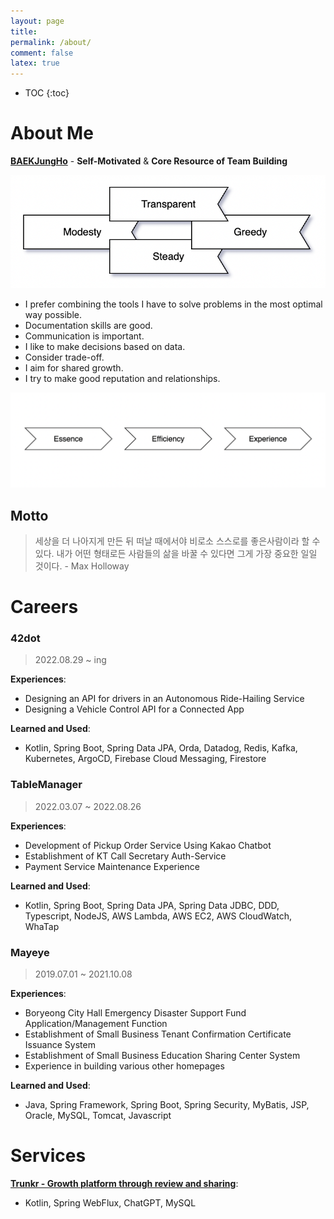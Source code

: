 ```yaml
---
layout: page
title:
permalink: /about/
comment: false
latex: true
---
```

* TOC
{:toc}

# About Me

__[BAEKJungHo](https://github.com/BAEKJungHo)__ - __Self-Motivated__ & __Core Resource of Team Building__ 

![](/resource/about/principle.png)

- I prefer combining the tools I have to solve problems in the most optimal way possible.
- Documentation skills are good.
- Communication is important.
- I like to make decisions based on data.
- Consider trade-off.
- I aim for shared growth.
- I try to make good reputation and relationships.

![](/resource/about/eee.png)

## Motto 

> 세상을 더 나아지게 만든 뒤 떠날 때에서야 비로소 스스로를 좋은사람이라 할 수 있다. 내가 어떤 형태로든 사람들의 삶을 바꿀 수 있다면 그게 가장 중요한 일일 것이다. - Max Holloway

# Careers

### 42dot 

> 2022.08.29 ~ ing

__Experiences__:
- Designing an API for drivers in an Autonomous Ride-Hailing Service
- Designing a Vehicle Control API for a Connected App

__Learned and Used__:
- Kotlin, Spring Boot, Spring Data JPA, Orda, Datadog, Redis, Kafka, Kubernetes, ArgoCD, Firebase Cloud Messaging, Firestore

### TableManager

> 2022.03.07 ~ 2022.08.26

__Experiences__:
- Development of Pickup Order Service Using Kakao Chatbot
- Establishment of KT Call Secretary Auth-Service
- Payment Service Maintenance Experience

__Learned and Used__:
- Kotlin, Spring Boot, Spring Data JPA, Spring Data JDBC, DDD, Typescript, NodeJS, AWS Lambda, AWS EC2, AWS CloudWatch, WhaTap

### Mayeye

> 2019.07.01 ~ 2021.10.08

__Experiences__:
- Boryeong City Hall Emergency Disaster Support Fund Application/Management Function
- Establishment of Small Business Tenant Confirmation Certificate Issuance System
- Establishment of Small Business Education Sharing Center System
- Experience in building various other homepages

__Learned and Used__:
- Java, Spring Framework, Spring Boot, Spring Security, MyBatis, JSP, Oracle, MySQL, Tomcat, Javascript

# Services

__[Trunkr - Growth platform through review and sharing](https://github.com/trunkr)__:
- Kotlin, Spring WebFlux, ChatGPT, MySQL